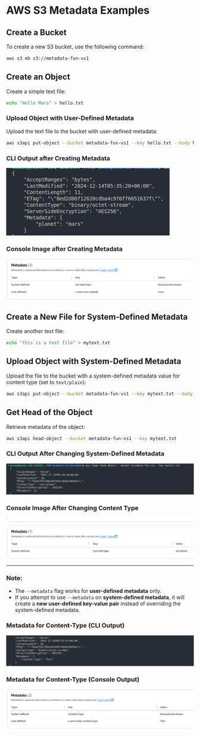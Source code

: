 # AWS S3 Metadata Examples

## Create a Bucket

To create a new S3 bucket, use the following command:

```sh
aws s3 mb s3://metadata-fun-vs1
```

## Create an Object

Create a simple text file:

```sh
echo "Hello Mars" > hello.txt
```

### Upload Object with User-Defined Metadata

Upload the text file to the bucket with user-defined metadata:

```sh
aws s3api put-object --bucket metadata-fun-vs1 --key hello.txt --body hello.txt --metadata PLANET=mars
```

### CLI Output after Creating Metadata

![CLI Output after creating metadata](image.png)

### Console Image after Creating Metadata

![Console Image after Creating metadata](image-1.png)

## Create a New File for System-Defined Metadata

Create another text file:

```sh
echo "this is a text file" > mytext.txt
```

## Upload Object with System-Defined Metadata

Upload the file to the bucket with a system-defined metadata value for content type (set to `text/plain`):

```sh
aws s3api put-object --bucket metadata-fun-vs1 --key mytext.txt --body mytext.txt --content-type text/plain
```

## Get Head of the Object

Retrieve metadata of the object:

```sh
aws s3api head-object --bucket metadata-fun-vs1 --key mytext.txt
```

### CLI Output After Changing System-Defined Metadata

![CLI Pic after changing the system-defined metadata](image-3.png)

### Console Image After Changing Content Type

![Console Pic after changing content type](image-2.png)

---

### Note:

- The `--metadata` flag works for **user-defined metadata** only.
- If you attempt to use `--metadata` on **system-defined metadata**, it will create a **new user-defined key-value pair** instead of overriding the system-defined metadata.

### Metadata for Content-Type (CLI Output)

![Used Metadata For Content_type CLI](image-4.png)

### Metadata for Content-Type (Console Output)

![Used Metadata for Content_type Console](image-5.png)
